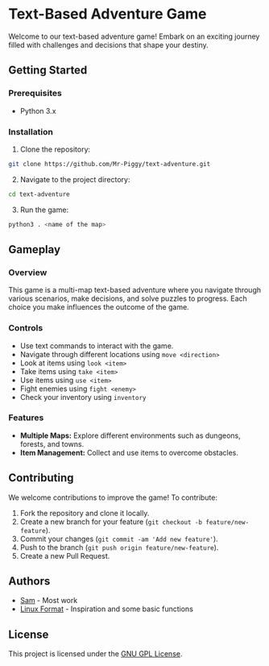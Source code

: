 # Text-Based Adventure Game

Welcome to our text-based adventure game! Embark on an exciting journey filled with challenges and decisions that shape your destiny.

## Getting Started

### Prerequisites
- Python 3.x

### Installation
1. Clone the repository:
```bash
git clone https://github.com/Mr-Piggy/text-adventure.git
```
2. Navigate to the project directory:
```bash
cd text-adventure
```
3. Run the game:
```bash
python3 . <name of the map>
```


## Gameplay

### Overview
This game is a multi-map text-based adventure where you navigate through various scenarios, make decisions, and solve puzzles to progress. Each choice you make influences the outcome of the game.

### Controls
- Use text commands to interact with the game.
- Navigate through different locations using `move <direction>`
- Look at items using `look <item>`
- Take items using `take <item>`
- Use items using `use <item>`
- Fight enemies using `fight <enemy>`
- Check your inventory using `inventory`

### Features
- **Multiple Maps:** Explore different environments such as dungeons, forests, and towns.
- **Item Management:** Collect and use items to overcome obstacles.

## Contributing

We welcome contributions to improve the game! To contribute:
1. Fork the repository and clone it locally.
2. Create a new branch for your feature (`git checkout -b feature/new-feature`).
3. Commit your changes (`git commit -am 'Add new feature'`).
4. Push to the branch (`git push origin feature/new-feature`).
5. Create a new Pull Request.

## Authors

- [Sam](https://github.com/Mr-Piggy) - Most work
- [Linux Format](https://linuxformat.com) - Inspiration and some basic functions

## License

This project is licensed under the [GNU GPL License](LICENSE).
